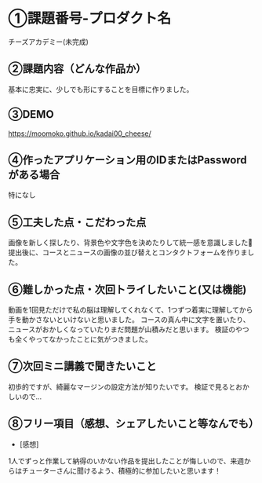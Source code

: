 # ①課題番号-プロダクト名

チーズアカデミー(未完成)

## ②課題内容（どんな作品か）

基本に忠実に、少しでも形にすることを目標に作りました。

## ③DEMO

https://moomoko.github.io/kadai00_cheese/

## ④作ったアプリケーション用のIDまたはPasswordがある場合

特になし

## ⑤工夫した点・こだわった点

画像を新しく探したり、背景色や文字色を決めたりして統一感を意識しました🧀
提出後に、コースとニュースの画像の並び替えとコンタクトフォームを作りました。

## ⑥難しかった点・次回トライしたいこと(又は機能)

動画を1回見ただけで私の脳は理解してくれなくて、1つずつ着実に理解してから手を動かさないといけないと思いました。
コースの真ん中に文字を置いたり、ニュースがおかしくなっていたりまだ問題が山積みだと思います。
検証のやつも全くやってなかったことに気がつきました。

## ⑦次回ミニ講義で聞きたいこと

初歩的ですが、綺麗なマージンの設定方法が知りたいです。
検証で見るとおかしいので…

## ⑧フリー項目（感想、シェアしたいこと等なんでも）

- [感想]

1人でずっと作業して納得のいかない作品を提出したことが悔しいので、来週からはチューターさんに聞けるよう、積極的に参加したいと思います！
